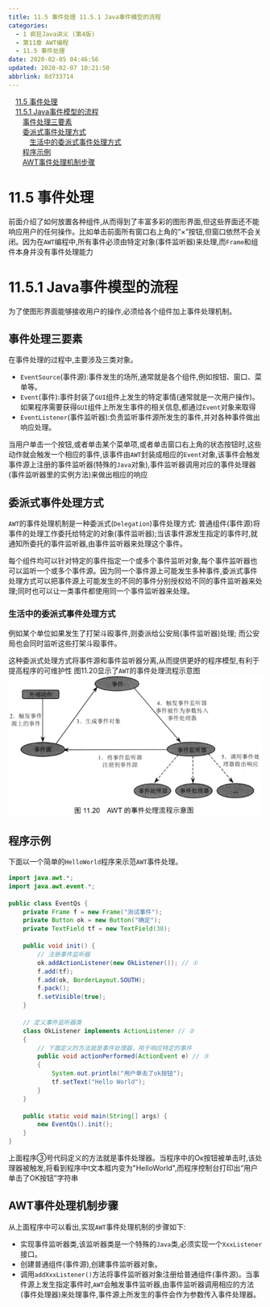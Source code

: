 ```yaml
---
title: 11.5 事件处理 11.5.1 Java事件模型的流程
categories: 
  - 1 疯狂Java讲义 (第4版)
  - 第11章 AWT编程
  - 11.5 事件处理
date: 2020-02-05 04:46:56
updated: 2020-02-07 10:21:50
abbrlink: 8d733714
---
```

<div id='my_toc'><a href="/JavaReadingNotes/8d733714/#11-5-事件处理" class="header_1">11.5 事件处理</a>&nbsp;<br><a href="/JavaReadingNotes/8d733714/#11-5-1-Java事件模型的流程" class="header_1">11.5.1 Java事件模型的流程</a>&nbsp;<br><a href="/JavaReadingNotes/8d733714/#事件处理三要素" class="header_2">事件处理三要素</a>&nbsp;<br><a href="/JavaReadingNotes/8d733714/#委派式事件处理方式" class="header_2">委派式事件处理方式</a>&nbsp;<br><a href="/JavaReadingNotes/8d733714/#生活中的委派式事件处理方式" class="header_3">生活中的委派式事件处理方式</a>&nbsp;<br><a href="/JavaReadingNotes/8d733714/#程序示例" class="header_2">程序示例</a>&nbsp;<br><a href="/JavaReadingNotes/8d733714/#AWT事件处理机制步骤" class="header_2">AWT事件处理机制步骤</a>&nbsp;<br></div>
<style>.header_1{margin-left: 1em;}.header_2{margin-left: 2em;}.header_3{margin-left: 3em;}.header_4{margin-left: 4em;}.header_5{margin-left: 5em;}.header_6{margin-left: 6em;}</style>
<!--more-->
<script>if (navigator.platform.search('arm')==-1){document.getElementById('my_toc').style.display = 'none';}var e,p = document.getElementsByTagName('p');while (p.length>0) {e = p[0];e.parentElement.removeChild(e);}</script>

<!--end-->
# 11.5 事件处理
前面介绍了如何放置各种组件,从而得到了丰富多彩的图形界面,但这些界面还不能响应用户的任何操作。比如单击前面所有窗口右上角的“×”按钮,但窗口依然不会关闭。因为在`AWT`编程中,所有事件必须由特定对象(事件监听器)来处理,而`Frame`和组件本身并没有事件处理能力
# 11.5.1 Java事件模型的流程
为了使图形界面能够接收用户的操作,必须给各个组件加上事件处理机制。

## 事件处理三要素
在事件处理的过程中,主要涉及三类对象。
- `EventSource`(事件源):事件发生的场所,通常就是各个组件,例如按钮、窗口、菜单等。
- `Event`(事件):事件封装了`GUI`组件上发生的特定事情(通常就是一次用户操作)。如果程序需要获得`GUI`组件上所发生事件的相关信息,都通过`Event`对象来取得
- `EventListener`(事件监听器):负责监听事件源所发生的事件,并对各种事件做出响应处理。

当用户单击一个按钮,或者单击某个菜单项,或者单击窗口右上角的状态按钮时,这些动作就会触发一个相应的事件,该事件由`AWT`封装成相应的`Event`对象,该事件会触发事件源上注册的事件监听器(特殊的`Java`对象),事件监听器调用对应的事件处理器(事件监听器里的实例方法)来做出相应的响应
## 委派式事件处理方式
`AWT`的事件处理机制是一种委派式(`Delegation`)事件处理方式:
普通组件(事件源)将事件的处理工作委托给特定的对象(事件监听器);当该事件源发生指定的事件时,就通知所委托的事件监听器,由事件监听器来处理这个事件。

每个组件均可以针对特定的事件指定一个或多个事件监听对象,每个事件监听器也可以监听一个或多个事件源。因为同一个事件源上可能发生多种事件,委派式事件处理方式可以把事件源上可能发生的不同的事件分别授权给不同的事件监听器来处理;同时也可以让一类事件都使用同一个事件监听器来处理。
### 生活中的委派式事件处理方式
例如某个单位如果发生了打架斗殴事件,则委派给公安局(事件监听器)处理;
而公安局也会同时监听这些打架斗殴事件。

这种委派式处理方式将事件源和事件监听器分离,从而提供更妤的程序模型,有利于提高程序的可维护性
图11.20显示了`AWT`的事件处理流程示意图
![这里有一张图片](https://raw.githubusercontent.com/lanlan2017/images/master/CrazyJavaHandout4/Chapter11/11.5.1/1.png)
## 程序示例
下面以一个简单的`HelloWorld`程序来示范`AWT`事件处理。
```java
import java.awt.*;
import java.awt.event.*;

public class EventQs {
    private Frame f = new Frame("测试事件");
    private Button ok = new Button("确定");
    private TextField tf = new TextField(30);

    public void init() {
        // 注册事件监听器
        ok.addActionListener(new OkListener()); // ①
        f.add(tf);
        f.add(ok, BorderLayout.SOUTH);
        f.pack();
        f.setVisible(true);
    }

    // 定义事件监听器类
    class OkListener implements ActionListener // ②
    {
        // 下面定义的方法就是事件处理器，用于响应特定的事件
        public void actionPerformed(ActionEvent e) // ③
        {
            System.out.println("用户单击了ok按钮");
            tf.setText("Hello World");
        }
    }

    public static void main(String[] args) {
        new EventQs().init();
    }
}
```
上面程序③号代码定义的方法就是事件处理器。当程序中的Oκ按钮被单击时,该处理器被触发,将看到程序中t文本框内变为"HelloWorld",而程序控制台打印出“用户单击了OK按钮”字符串
## AWT事件处理机制步骤
从上面程序中可以看出,实现`AWT`事件处理机制的步骤如下:
- 实现事件监听器类,该监听器类是一个特殊的`Java`类,必须实现一个`XxxListener`接口。
- 创建普通组件(事件源),创建事件监听器对象。
- 调用`addXxxListener()`方法将事件监听器对象注册给普通组件(事件源)。当事件源上发生指定事件时,`AWT`会触发事件监听器,由事件监听器调用相应的方法(事件处理器)来处理事件,事件源上所发生的事件会作为参数传入事件处理器。

<!-- CrazyJavaHandout4/Chapter11/11.5.1/ -->
